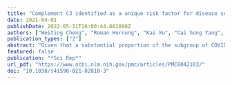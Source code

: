 ```yaml
---
title: "Complement C3 identified as a unique risk factor for disease severity among young COVID-19 patients in Wuhan, China"
date: 2021-04-01
publishDate: 2022-05-31T16:00:44.662898Z
authors: ["Weiting Cheng", "Roman Hornung", "Kai Xu", "Cai hong Yang", "Jian Li"]
publication_types: ["2"]
abstract: "Given that a substantial proportion of the subgroup of COVID-19 patients that face a severe disease course are younger than 60 years, it is critical to understand the disease-specific characteristics of young COVID-19 patients. Risk factors for a severe disease course for young COVID-19 patients and possible non-linear influences remain unknown. Data were analyzed from COVID-19 patients with clinical outcome in a single hospital in Wuhan, China, collected retrospectively from Jan 24th to Mar 27th. Clinical, demographic, treatment and laboratory data were collected from patients' medical records. Uni- and multivariable analysis using logistic regression and random forest, with the latter allowing the study of non-linear influences, were performed to investigate the clinical characteristics of a severe disease course. A total of 762 young patients (median age 47 years, interquartile range [IQR] 38–55, range 18–60; 55.9% female) were included, as well as 714 elderly patients as a comparison group. Among the young patients, 362 (47.5%) had a severe/critical disease course and the mean age was statistically significantly higher in the severe subgroup than in the mild subgroup (59.3 vs. 56.0, Student's t-test: p textless 0.001). The uni- and multivariable analysis suggested that several covariates such as elevated levels of serum amyloid A (SAA), C-reactive protein (CRP) and lactate dehydrogenase (LDH), and decreased lymphocyte counts influence disease severity independently of age. Elevated levels of complement C3 (odds ratio [OR] 15.6, 95% CI 2.41–122.3; p = 0.039) are particularly associated with the risk of developing severe COVID-19 specifically in young patients, whereas no such influence seems to exist for elderly patients. Additional analysis suggests that the influence of complement C3 in young patients is independent of age, gender, and comorbidities. Variable importance values and partial dependence plots obtained using random forests delivered additional insights, in particular indicating non-linear influences of risk factors on disease severity. This study identified increased levels of complement C3 as a unique risk factor for adverse outcomes specific to young COVID-19 patients."
featured: false
publication: "*Sci Rep*"
url_pdf: "https://www.ncbi.nlm.nih.gov/pmc/articles/PMC8042103/"
doi: "10.1038/s41598-021-82810-3"
---
```


